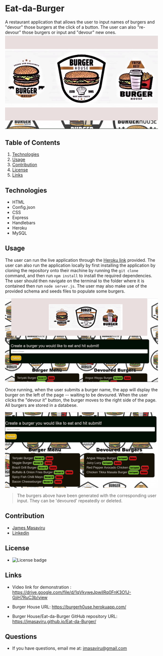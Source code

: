 # Eat-da-Burger
A restaurant application that allows the user to input names of burgers and "devour" those burgers at the click of a button. The user can also "re-devour" those burgers or input and "devour" new ones. 
![Burger House Screenshot](/public/assets/images/screenshot0.png)

## Table of Contents
  1. [Technologies](#technologies)
  2. [Usage](#usage)
  3. [Contribution](#contribution)
  4. [License](#license)
  5. [Links](#links)
  
  ## Technologies
  
  * HTML
  * Config.json
  * CSS
  * Express
  * Handlebars
  * Heroku
  * MySQL
  
  ## Usage

  The user can run the live application through the [Heroku link](https://burgerh0use.herokuapp.com/) provided.
  The user can also run the application locally by first installing the application by cloning the repository onto their machine by running the `git clone` command, and then run `npm install` to install the required dependencies. The user should then navigate on the terminal to the folder where it is contained then run `node server.js`. The user may also make use of the provided schema and seeds files to populate some burgers.

  ![Create Burger Screenshot](/public/assets/images/screenshot1.png)

  Once running, when the user submits a burger name, the app will dsplay the burger on the left of the page -- waiting to be devoured. When the user clicks the "devour it" button, the burger moves to the right side of the page. All burgers are stored in a databese.
  

  ![Burgers Screenshot](/public/assets/images/screenshot2.png)

  >The burgers above have been generated with the corresponding user input. They can be 'devoured' repeatedly or deleted. 

  ## Contribution

  - [James Masaviru](https://github.com/jmasaviru)
  - [Linkedin](https://www.linkedin.com/in/james-masaviru-ba0a2117/)
  
   ## License

  *  ![License badge](https://img.shields.io/badge/License-MIT-green)

## Links

* Video link for demonstration : https://drive.google.com/file/d/1qVkyweJpwiIRq0FnK3O1J-GjjH7RuC3b/view

* Burger House URL: https://burgerh0use.herokuapp.com/

* Burger House/Eat-da-Burger GitHub repository URL: https://jmasaviru.github.io/Eat-da-Burger/

## Questions

  * If you have questions, email me at: jmasaviru@gmail.com
